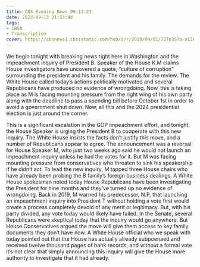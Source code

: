 ```yaml
---
title: CBS Evening News 09.12.23
date: 2023-09-13 21:53:48
tags:
- CBSN
- Transcription
cover: https://cbsnews1.cbsistatic.com/hub/i/r/2019/04/01/727e357a-a126-4138-a2c5-4d3222669d57/thumbnail/640x360/3ff2761028dc5c65cc4f07acd54bcd5c/cbsn2-logo-1920x1080.jpg
---
```

We begin tonight with breaking news right here in Washington and the impeachment inquiry of President B. Speaker of the House K.M claims House investigators have uncovered a quote, “culture of corruption” surrounding the president and his family. The demands for the review. The White House called today’s actions politically motivated and several Republicans have produced no evidence of wrongdoing. Now, this is taking place as M is facing mounting pressure from the right wing of his own party along with the deadline to pass a spending bill before October 1st in order to avoid a government shut down. Now, all this and the 2024 presidential election is just around the corner. 

This is a significant escalation in the GOP impeachment effort, and tonight, the House Speaker is urging the President B to cooperate with this new inquiry. The White House insists the facts don’t justify this move, and a number of Republicans appear to agree. The announcement was a reversal for House Speaker M, who just two weeks ago said he would not launch an impeachment inquiry unless he had the votes for it. But M was facing mounting pressure from conservatives who threaten to sink his speakership if he didn’t act. To lead the new inquiry, M tapped three House chairs who have already been probing the B family’s foreign business dealings. A White House spokesman noted today House Republicans have been investigating the President for nine months and they’ve turned up no evidence of wrongdoing. Back in 2019, M warned his predecessor, N.P, that launching an impeachment inquiry into President T without holding a vote first would create a process completely devoid of any merit or legitimacy. But, with his party divided, any vote today would likely have failed. In the Senate, several Republicans were skeptical today that the inquiry would go anywhere. But House Conservatives argued the move will give them access to key family documents they don’t have now. A White House official who we speak with today pointed out that the House has actually already subpoenaed and received twelve thousand pages of bank records, and without a formal vote it’s not clear that simply announcing this inquiry will give the House more authority to investigate that it had already. 
